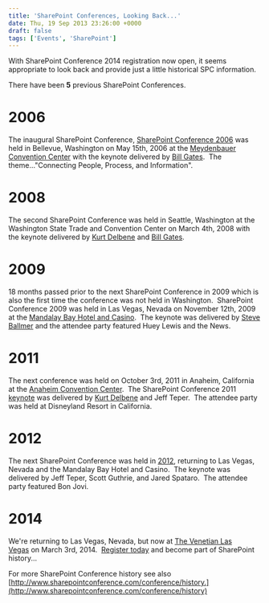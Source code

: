 ```yaml
---
title: 'SharePoint Conferences, Looking Back...'
date: Thu, 19 Sep 2013 23:26:00 +0000
draft: false
tags: ['Events', 'SharePoint']
---
```


With SharePoint Conference 2014 registration now open, it seems appropriate to look back and provide just a little historical SPC information.

There have been **5** previous SharePoint Conferences.

2006
====

The inaugural SharePoint Conference, [SharePoint Conference 2006](http://www.microsoft.com/en-us/news/press/2006/may06/05-15SPConference06PR.aspx) was held in Bellevue, Washington on May 15th, 2006 at the [Meydenbauer Convention Center](http://www.meydenbauer.com/) with the keynote delivered by [Bill Gates](http://www.microsoft.com/en-us/news/exec/billg/speeches/2006/05-15sharepoint.aspx).  The theme..."Connecting People, Process, and Information".

2008
====

The second SharePoint Conference was held in Seattle, Washington at the Washington State Trade and Convention Center on March 4th, 2008 with the keynote delivered by [Kurt Delbene](http://www.microsoft.com/en-us/news/exec/kurtd/03-03-08sharepoint2008.aspx) and [Bill Gates](http://www.microsoft.com/en-us/news/exec/billg/speeches/2008/03-03sharepoint2008.aspx).

2009
====

18 months passed prior to the next SharePoint Conference in 2009 which is also the first time the conference was not held in Washington.  SharePoint Conference 2009 was held in Las Vegas, Nevada on November 12th, 2009 at the [Mandalay Bay Hotel and Casino](http://www.mandalaybay.com/).  The keynote was delivered by [Steve Ballmer](http://www.microsoft.com/en-us/news/exec/steve/2009/10-19sharepointconf09.aspx) and the attendee party featured Huey Lewis and the News.

2011
====

The next conference was held on October 3rd, 2011 in Anaheim, California at the [Anaheim Convention Center](http://www.anaheimconventioncenter.com/).  The SharePoint Conference 2011 [keynote](http://www.bing.com/videos/search?q=SharePoint+Conference+2011+Keynote&FORM=VIRE4#view=detail&mid=06E70073254C9130DAFF06E70073254C9130DAFF) was delivered by [Kurt Delbene](http://www.microsoft.com/en-us/news/exec/kurtd/10-03-11SharePoint.aspx) and Jeff Teper.  The attendee party was held at Disneyland Resort in California.

2012
====

The next SharePoint Conference was held in [2012](http://www.microsoft.com/en-us/news/press/2012/nov12/11-12spcpr.aspx), returning to Las Vegas, Nevada and the Mandalay Bay Hotel and Casino.  The keynote was delivered by Jeff Teper, Scott Guthrie, and Jared Spataro.  The attendee party featured Bon Jovi.

2014
====

We're returning to Las Vegas, Nevada, but now at [The Venetian Las Vegas](http://www.venetian.com/) on March 3rd, 2014.  [Register today](http://www.sharepointconference.com) and become part of SharePoint history...

For more SharePoint Conference history see also [http://www.sharepointconference.com/conference/history.](http://www.sharepointconference.com/conference/history)